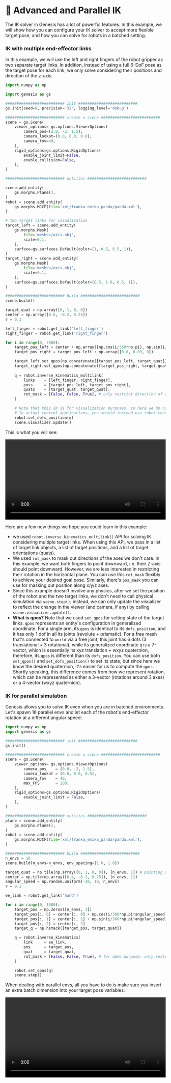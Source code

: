 # 🧗 Advanced and Parallel IK

The IK solver in Genesis has a lot of powerful features. In this example, we will show how you can configure your IK solver to accept more flexible target pose, and how you can solve for robots in a batched setting.

### IK with multiple end-effector links

In this example, we will use the left and right fingers of the robot gripper as two separate target links. In addition, instead of using a full 6-DoF pose as the target pose for each link, we only solve considering their positions and direction of the z-axis.

```python
import numpy as np

import genesis as gs

########################## init ##########################
gs.init(seed=0, precision='32', logging_level='debug')

########################## create a scene ##########################
scene = gs.Scene(
    viewer_options= gs.options.ViewerOptions(
        camera_pos=(2.0, -2, 1.5),
        camera_lookat=(0.0, 0.0, 0.0),
        camera_fov=40,
    ),
    rigid_options=gs.options.RigidOptions(
        enable_joint_limit=False,
        enable_collision=False,
    ),
)

########################## entities ##########################

scene.add_entity(
    gs.morphs.Plane(),
)
robot = scene.add_entity(
    gs.morphs.MJCF(file='xml/franka_emika_panda/panda.xml'),
)

# two target links for visualization
target_left = scene.add_entity(
    gs.morphs.Mesh(
        file='meshes/axis.obj',
        scale=0.1,
    ),
    surface=gs.surfaces.Default(color=(1, 0.5, 0.5, 1)),
)
target_right = scene.add_entity(
    gs.morphs.Mesh(
        file='meshes/axis.obj',
        scale=0.1,
    ),
    surface=gs.surfaces.Default(color=(0.5, 1.0, 0.5, 1)),
)

########################## build ##########################
scene.build()

target_quat = np.array([0, 1, 0, 0])
center = np.array([0.4, -0.2, 0.25])
r = 0.1

left_finger = robot.get_link('left_finger')
right_finger = robot.get_link('right_finger')

for i in range(0, 2000):
    target_pos_left = center + np.array([np.cos(i/360*np.pi), np.sin(i/360*np.pi), 0]) * r
    target_pos_right = target_pos_left + np.array([0.0, 0.03, 0])

    target_left.set_qpos(np.concatenate([target_pos_left, target_quat]))
    target_right.set_qpos(np.concatenate([target_pos_right, target_quat]))
    
    q = robot.inverse_kinematics_multilink(
        links    = [left_finger, right_finger],
        poss     = [target_pos_left, target_pos_right],
        quats    = [target_quat, target_quat],
        rot_mask = [False, False, True], # only restrict direction of z-axis
    )

    # Note that this IK is for visualization purposes, so here we do not call scene.step(), but only update the state and the visualizer
    # In actual control applications, you should instead use robot.control_dofs_position() and scene.step()
    robot.set_dofs_position(q)
    scene.visualizer.update()
```

This is what you will see:

<video preload="auto" controls="True" width="100%">
<source src="https://github.com/Genesis-Embodied-AI/genesis-doc/raw/main/source/_static/videos/ik_multilink.mp4" type="video/mp4">
</video>

Here are a few new things we hope you could learn in this example:
- we used `robot.inverse_kinematics_multilink()` API for solving IK considering multiple target links. When using this API, we pass in a list of target link objects, a list of target positions, and a list of target orientations (quats).
- We used `rot_mask` to mask out directions of the axes we don't care. In this example, we want both fingers to point downward, i.e. their Z-axis should point downward. However, we are less interested in restricting their rotation in the horizontal plane. You can use this `rot_mask` flexibly to achieve your desired goal pose. Similarly, there's `pos_mask` you can use for masking out position along x/y/z axes.
- Since this example doesn't involve any physics, after we set the position of the robot and the two target links, we don't need to call physical simulation via `scene.step()`; instead, we can only update the visualizer to reflect the change in the viewer (and camera, if any) by calling `scene.visualizer.update()`.
- **What is qpos?** Note that we used `set_qpos` for setting state of the target links. `qpos` represents an entity's configuration in generalized coordinate. For a single arm, its `qpos` is identical to its `dofs_position`, and it has only 1 dof in all its joints (revolute + prismatic). For a free mesh that's connected to `world` via a free joint, this joint has 6 dofs (3 translational + 3 rotational), while its generalized coordinate `q` is a 7-vector, which is essentially its xyz translation + wxyz quaternion, therefore, its `qpos` is different than its `dofs_position`. You can use both `set_qpos()` and `set_dofs_position()` to set its state, but since here we know the desired quaternion, it's easier for us to compute the `qpos`. Shortly speaking, this difference comes from how we represent rotation, which can be represented as either a 3-vector (rotations around 3 axes) or a 4-vector (wxyz quaternion).

### IK for parallel simulation

Genesis allows you to solve IK even when you are in batched environments. Let's spawn 16 parallel envs and let each of the robot's end-effector rotation at a different angular speed:

```python
import numpy as np
import genesis as gs

########################## init ##########################
gs.init()

########################## create a scene ##########################
scene = gs.Scene(
    viewer_options= gs.options.ViewerOptions(
        camera_pos    = (0.0, -2, 1.5),
        camera_lookat = (0.0, 0.0, 0.5),
        camera_fov    = 40,
        max_FPS       = 200,
    ),
    rigid_options=gs.options.RigidOptions(
        enable_joint_limit = False,
    ),
)

########################## entities ##########################
plane = scene.add_entity(
    gs.morphs.Plane(),
)
robot = scene.add_entity(
    gs.morphs.MJCF(file='xml/franka_emika_panda/panda.xml'),
)

########################## build ##########################
n_envs = 16
scene.build(n_envs=n_envs, env_spacing=(1.0, 1.0))

target_quat = np.tile(np.array([0, 1, 0, 0]), [n_envs, 1]) # pointing downwards
center = np.tile(np.array([0.4, -0.2, 0.25]), [n_envs, 1])
angular_speed = np.random.uniform(-10, 10, n_envs)
r = 0.1

ee_link = robot.get_link('hand')

for i in range(0, 1000):
    target_pos = np.zeros([n_envs, 3])
    target_pos[:, 0] = center[:, 0] + np.cos(i/360*np.pi*angular_speed) * r
    target_pos[:, 1] = center[:, 1] + np.sin(i/360*np.pi*angular_speed) * r
    target_pos[:, 2] = center[:, 2]
    target_q = np.hstack([target_pos, target_quat])

    q = robot.inverse_kinematics(
        link     = ee_link,
        pos      = target_pos,
        quat     = target_quat,
        rot_mask = [False, False, True], # for demo purpose: only restrict direction of z-axis
    )

    robot.set_qpos(q)
    scene.step()
```
When dealing with parallel envs, all you have to do is make sure you insert an extra batch dimension into your target pose variables.

<video preload="auto" controls="True" width="100%">
<source src="https://github.com/Genesis-Embodied-AI/genesis-doc/raw/main/source/_static/videos/batched_IK.mp4" type="video/mp4">
</video>
